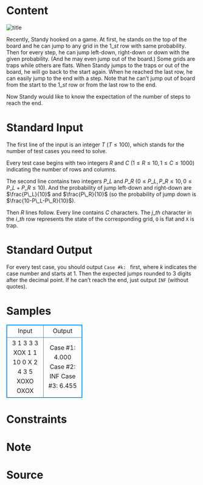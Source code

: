 
# Content

![title](/source/lutece/jump/img/aHR0cHM6Ly9hY20udWVzdGMuZWR1LmNuL21lZGlhL2ltYWdlL3Byb2JsZW0vMzgwLzIwMTQwNDExMTk0NTIyMDAzMzgucG5n.png)

Recently, Standy hooked on a game. At first, he stands on the top of the board and he can jump to any grid in the $1\_{st}$ row with same probability. Then for every step, he can jump left-down, right-down or down with the given probability. (And he may even jump out of the board.) Some grids are traps while others are flats. When Standy jumps to the traps or out of the board, he will go back to the start again. When he reached the last row, he can easily jump to the end with a step. Note that he can’t jump out of board from the start to the $1\_{st}$ row or from the last row to the end.

Now Standy would like to know the expectation of the number of steps to reach the end.

# Standard Input

The first line of the input is an integer $T$ ($T\leq 100$), which stands for the number of test cases you need to solve.

Every test case begins with two integers $R$ and $C$ ($1\leq R\leq 10, 1\leq C\leq 1000$) indicating the number of rows and columns. 

The second line contains two integers $P\_L$ and $P\_R$ ($0\leq P\_L, P\_R\leq 10, 0\leq P\_L+P\_R\leq 10$). And the probability of jump left-down and right-down are $\frac{P\_L}{10}$ and $\frac{P\_R}{10}$ (so the probability of jump down is $\frac{10-P\_L-P\_R}{10}$).

Then $R$ lines follow. Every line contains $C$ characters. The $j\_{th}$ character in the $i\_{th}$ row represents the state of the corresponding grid, `O` is flat and `X` is trap.

# Standard Output

For every test case, you should output `Case #k: ` first, where $k$ indicates the case number and starts at $1$. Then the expected jumps rounded to $3$ digits after the decimal point. If he can’t reach the end, just output `INF` (without quotes).

# Samples

<style>
        table,table tr th, table tr td { border:1px solid #0094ff; }
        table { width: 200px; min-height: 25px; line-height: 25px; text-align: center; border-collapse: collapse;}   
    </style>
<table>
	<tr>
		<td>Input</td>
		<td>Output</td>
	</tr>
<tr><td>3
1 3
3 3
XOX
1 1
10 0
X
2 4
3 5
XOXO
OXOX</td><td>Case #1: 4.000
Case #2: INF
Case #3: 6.455</td></tr></table>


# Constraints



# Note



# Source


